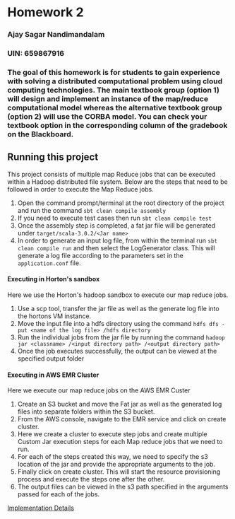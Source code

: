 # Homework 2

### Ajay Sagar Nandimandalam
### UIN: 659867916

### The goal of this homework is for students to gain experience with solving a distributed computational problem using cloud computing technologies. The main textbook group (option 1) will design and implement an instance of the map/reduce computational model whereas the alternative textbook group (option 2) will use the CORBA model. You can check your textbook option in the corresponding column of the gradebook on the Blackboard.

## Running this project

This project consists of multiple map Reduce jobs that can be executed within a Hadoop distributed file system.
Below are the steps that need to be followed in order to execute the Map Reduce jobs.
 1. Open the command prompt/terminal at the root directory of the project and run the command ``sbt clean compile assembly``
 2. If you need to execute test cases then run ``sbt clean compile test``
 3. Once the assembly step is completed, a fat jar file will be generated under ``target/scala-3.0.2/<Jar name>``
 4. In order to generate an input log file, from within the terminal run ``sbt clean compile run`` and then select the LogGenerator class. This will generate a log file according to the parameters set in the ``application.conf`` file.

#### Executing in Horton's sandbox
Here we use the Horton's hadoop sandbox to execute our map reduce jobs.
1. Use a scp tool, transfer the jar file as well as the generate log file into the hortons VM instance.
2. Move the input file into a hdfs directory using the command ``hdfs dfs -put <name of the log file> /hdfs directory``
3. Run the individual jobs from the jar file by running the command ``hadoop jar <classname> /<input directory path> /<output directory path>``
4. Once the job executes successfully, the output can be viewed at the specified output folder

#### Executing in AWS EMR Cluster
Here we execute our map reduce jobs on the AWS EMR Custer
1. Create an S3 bucket and move the Fat jar as well as the generated log files into separate folders within the S3 bucket.
2. From the AWS console, navigate to the EMR service and click on create cluster.
3. Here we create a cluster to execute step jobs and create multiple Custom Jar execution steps for each Map reduce jobs that we need to run.
4. For each of the steps created this way, we need to specify the s3 location of the jar and provide the appropriate arguments to the job.
5. Finally click on create cluster. This will start the resource provisioning process and execute the steps one after the other.
6. The output files can be viewed in the s3 path specified in the arguments passed for each of the jobs. 


[Implementation Details](./docs/Implementation.md)
